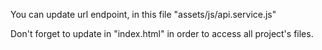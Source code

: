 You can update url endpoint, in this file "assets/js/api.service.js"

Don't forget to update <base href="[your root]"> in "index.html" in order to access all project's files. 